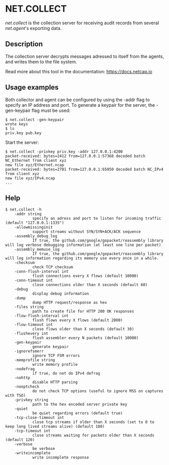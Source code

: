 # NET.COLLECT

*net.collect* is the collection server for receiving audit records from several *net.agent*'s exporting data.

## Description

The collection server decrypts messages adressed to itself from the agents, and writes them to the file system.

Read more about this tool in the documentation: https://docs.netcap.io

## Usage examples

Both collector and agent can be configured by using the -addr flag to specify an IP address and port. To generate a keypair for the server, the -gen-keypair flag must be used:

    $ net.collect -gen-keypair 
    wrote keys
    $ ls
    priv.key pub.key

Start the server:

    $ net.collect -privkey priv.key -addr 127.0.0.1:4200 
    packet-received: bytes=2412 from=127.0.0.1:57368 decoded batch NC_Ethernet from client xyz
    new file xyz/Ethernet.ncap
    packet-received: bytes=2701 from=127.0.0.1:65050 decoded batch NC_IPv4 from client xyz
    new file xyz/IPv4.ncap
    ...

## Help

    $ net.collect -h
        -addr string
                specify an adress and port to listen for incoming traffic (default "127.0.0.1:1335")
        -allowmissinginit
                support streams without SYN/SYN+ACK/ACK sequence
        -assembly_debug_log
                If true, the github.com/google/gopacket/reassembly library will log verbose debugging information (at least one line per packet)
        -assembly_memuse_log
                If true, the github.com/google/gopacket/reassembly library will log information regarding its memory use every once in a while.
        -checksum
                check TCP checksum
        -conn-flush-interval int
                flush connections every X flows (default 10000)
        -conn-timeout int
                close connections older than X seconds (default 60)
        -debug
                display debug information
        -dump
                dump HTTP request/response as hex
        -files string
                path to create file for HTTP 200 OK responses
        -flow-flush-interval int
                flush flows every X flows (default 2000)
        -flow-timeout int
                close flows older than X seconds (default 30)
        -flushevery int
                flush assembler every N packets (default 10000)
        -gen-keypair
                generate keypair
        -ignorefsmerr
                ignore TCP FSM errors
        -memprofile string
                write memory profile
        -nodefrag
                if true, do not do IPv4 defrag
        -nohttp
                disable HTTP parsing
        -nooptcheck
                do not check TCP options (useful to ignore MSS on captures with TSO)
        -privkey string
                path to the hex encoded server private key
        -quiet
                be quiet regarding errors (default true)
        -tcp-close-timeout int
                close tcp streams if older than X seconds (set to 0 to keep long lived streams alive) (default 180)
        -tcp-timeout int
                close streams waiting for packets older than X seconds (default 120)
        -verbose
                be verbose
        -writeincomplete
                write incomplete response